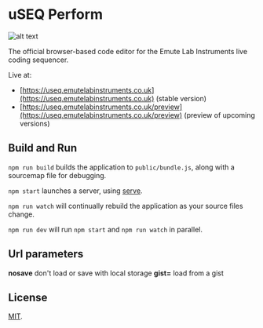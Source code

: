 # uSEQ Perform
![alt text](https://i.postimg.cc/LsgnqS6k/Screenshot-from-2025-04-10-19-18-59.png)

The official browser-based code editor for the Emute Lab Instruments live coding sequencer.

Live at:
- [https://useq.emutelabinstruments.co.uk](https://useq.emutelabinstruments.co.uk) (stable version)
- [https://useq.emutelabinstruments.co.uk/preview](https://useq.emutelabinstruments.co.uk/preview) (preview of upcoming versions)

## Build and Run

`npm run build` builds the application to `public/bundle.js`, along with a sourcemap file for debugging.

`npm start` launches a server, using [serve](https://github.com/zeit/serve). 

`npm run watch` will continually rebuild the application as your source files change.

`npm run dev` will run `npm start` and `npm run watch` in parallel.

## Url parameters

**nosave** don't load or save with local storage 
**gist=<url>** load from a gist

## License

[MIT](LICENSE).
